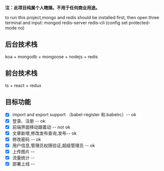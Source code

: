 __注：此项目纯属个人瞎搞，不用于任何商业用途。__

to run this project,mongo and redis should be installed first, then open three terminal and input:
mongod
redis-server
redis-cli (config set protected-mode no)

## 后台技术栈
koa + mongodb + mongoose + nodejs + redis

## 前台技术栈
ts + react + redux


## 目标功能


- [x] import and export support （babel-register 和.babelrc）-- ok
- [x] 登录、注册 -- ok
- [x] 前端界面移动跟着动 -- not ok
- [x] 文章新增,修改发布查询,发布-- ok
- [x] 修改密码 -- ok
- [x] 用户信息,管理员权限验证,超级管理员 -- ok
- [x] 上传图片 -- 
- [x] 流量统计 -- 
- [x] 部署上线 -- 
